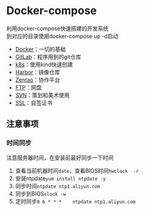 # Docker-compose

利用docker-compose快速搭建的开发系统  
到对应的目录使用docker-compose up -d启动

* [Docker](./docker/README.md)：一切的基础
* [GitLab](./gitlab//README.md)：程序用到的git仓库
* [k8s](./k8s/README.md)：使用kind快速创建
* [Harbor](./harbor/README.md)：镜像仓库
* [Zentao](./zentao/README.md)：协作平台
* [FTP](./ftp/README.md)：网盘
* [SVN](./scmmanager/README.md)：策划和美术使用
* [SSL](./ssl/README.md)：自签证书

## 注意事项
### 时间同步
注意服务器时间，在安装前最好同步一下时间
1. 查看当前机器时间`date`，查看BIOS时间`hwclock  -r`
2. 安装ntpdate`yum install ntpdate -y`
3. 同步时间`ntpdate ntp1.aliyun.com`
4. 同步到BIOS`clock -w`
5. 定时同步`0 6 * * *    ntpdate ntp1.aliyun.com`
